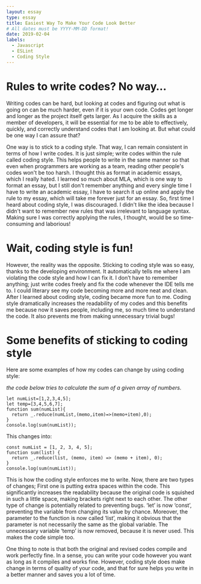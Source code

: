 ```yaml
---
layout: essay
type: essay
title: Easiest Way To Make Your Code Look Better
# All dates must be YYYY-MM-DD format!
date: 2019-02-04
labels:
  - Javascript
  - ESLint
  - Coding Style
---
```


# Rules to write codes? No way…
Writing codes can be hard, but looking at codes and figuring out what is going on can be much harder, even if it is your own code. Codes get longer and longer as the project itself gets larger. As I acquire the skills as a member of developers, it will be essential for me to be able to effectively, quickly, and correctly understand codes that I am looking at. But what could be one way I can assure that?

One way is to stick to a coding style. That way, I can remain consistent in terms of how I write codes. It is just simple; write codes within the rule called coding style. This helps people to write in the same manner so that even when programmers are working as a team, reading other people's codes won't be too harsh. I thought this as format in academic essays, which I really hated. I learned so much about MLA, which is one way to format an essay, but I still don't remember anything and every single time I have to write an academic essay, I have to search it up online and apply the rule to my essay, which will take me forever just for an essay. So, first time I heard about coding style, I was discouraged. I didn't like the idea because I didn't want to remember new rules that was irrelevant to language syntax. Making sure I was correctly applying the rules, I thought, would be so time-consuming and laborious! 

# Wait, coding style is fun!
However, the reality was the opposite. Sticking to coding style was so easy, thanks to the developing environment. It automatically tells me where I am violating the code style and how I can fix it. I don’t have to remember anything; just write codes freely and fix the code whenever the IDE tells me to. I could literary see my code becoming more and more neat and clean. After I learned about coding style, coding became more fun to me. Coding style dramatically increases the readability of my codes and this benefits me because now it saves people, including me, so much time to understand the code. It also prevents me from making unnecessary trivial bugs!

# Some benefits of sticking to coding style
Here are some examples of how my codes can change by using coding style:

*the code below tries to calculate the sum of a given array of numbers.*
```
let numList=[1,2,3,4,5];
let temp=[3,4,5,6,7];
function sum(numList){
  return _.reduce(numList,(memo,item)=>(memo+item),0);
}
console.log(sum(numList));
```
This changes into:
```
const numList = [1, 2, 3, 4, 5];
function sum(list) {
  return _.reduce(list, (memo, item) => (memo + item), 0);
}
console.log(sum(numList));
```
This is how the coding style enforces me to write.
Now, there are two types of changes;
First one is putting extra spaces within the code. This significantly increases the readability because the original code is squished in such a little space, making brackets right next to each other.
The other type of change is potentially related to preventing bugs. ‘let’ is now ‘const’, preventing the variable from changing its value by chance. Moreover, the parameter to the function is now called ’list’, making it obvious that the parameter is not necessarily the same as the global variable. The unnecessary variable ‘temp’ is now removed, because it is never used. This makes the code simple too.

One thing to note is that both the original and revised codes compile and work perfectly fine. In a sense, you can write your code however you want as long as it compiles and works fine. However, coding style does make change in terms of quality of your code, and that for sure helps you write in a better manner and saves you a lot of time.